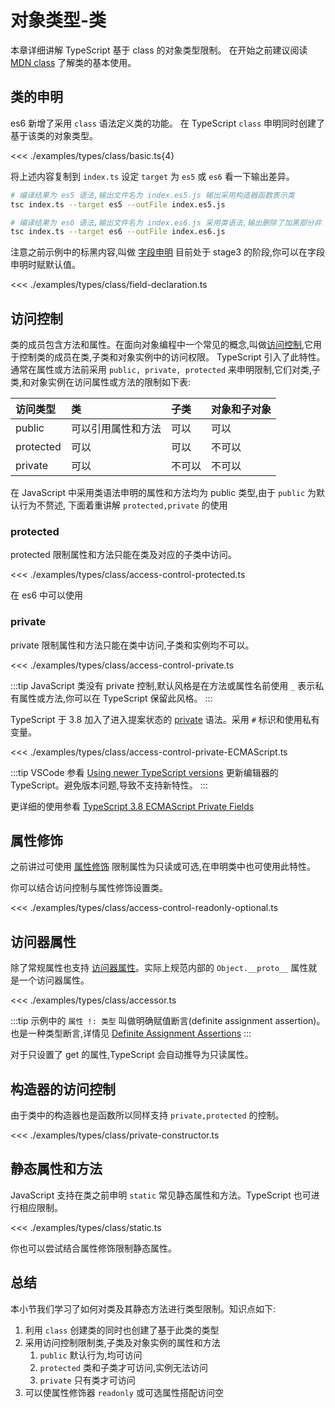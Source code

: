 # 对象类型-类
本章详细讲解 TypeScript 基于 class 的对象类型限制。
在开始之前建议阅读 [MDN class](https://developer.mozilla.org/zh-CN/docs/Web/JavaScript/Reference/Classes) 了解类的基本使用。

## 类的申明
es6 新增了采用 `class` 语法定义类的功能。
在 TypeScript `class` 申明同时创建了基于该类的对象类型。

<<< ./examples/types/class/basic.ts{4}

将上述内容复制到 `index.ts` 设定 `target` 为 `es5` 或 `es6` 看一下输出差异。

```bash
# 编译结果为 es5 语法,输出文件名为 index.es5.js 输出采用构造器函数表示类
tsc index.ts --target es5 --outFile index.es5.js

# 编译结果为 es6 语法,输出文件名为 index.es6.js 采用类语法,输出删除了加黑部分非 JavaScript 的语法
tsc index.ts --target es6 --outFile index.es6.js
```

注意之前示例中的标黑内容,叫做 [字段申明](https://developer.mozilla.org/zh-CN/docs/Web/JavaScript/Reference/Classes#%E5%AD%97%E6%AE%B5%E5%A3%B0%E6%98%8E) 目前处于 stage3 的阶段,你可以在字段申明时赋默认值。

<<< ./examples/types/class/field-declaration.ts




## 访问控制
类的成员包含方法和属性。在面向对象编程中一个常见的概念,叫做[访问控制](https://en.wikipedia.org/wiki/Access_control#In_object-oriented_programming),它用于控制类的成员在类,子类和对象实例中的访问权限。 TypeScript 引入了此特性。通常在属性或方法前采用 `public, private, protected` 来申明限制,它们对类,子类,和对象实例在访问属性或方法的限制如下表:


| 访问类型  | 类                 | 子类   | 对象和子对象 |
| :-------- | :----------------- | :----- | :----------- |
| public    | 可以引用属性和方法 | 可以   | 可以         |
| protected | 可以               | 可以   | 不可以       |
| private   | 可以               | 不可以 | 不可以       |

在 JavaScript 中采用类语法申明的属性和方法均为 public 类型,由于 `public` 为默认行为不赘述, 下面着重讲解 `protected,private` 的使用

### protected
protected 限制属性和方法只能在类及对应的子类中访问。

<<< ./examples/types/class/access-control-protected.ts

在 es6 中可以使用

### private
private 限制属性和方法只能在类中访问,子类和实例均不可以。 

<<< ./examples/types/class/access-control-private.ts

:::tip
JavaScript 类没有 private 控制,默认风格是在方法或属性名前使用 `_` 表示私有属性或方法,你可以在 TypeScript 保留此风格。
:::

TypeScript 于 3.8 加入了进入提案状态的 [private](https://www.typescriptlang.org/docs/handbook/release-notes/typescript-3-8.html#-ecmascript-private-fields) 语法。采用 `#` 标识和使用私有变量。

<<< ./examples/types/class/access-control-private-ECMAScript.ts

:::tip
VSCode 参看 [Using newer TypeScript versions](https://code.visualstudio.com/docs/typescript/typescript-compiling#_using-newer-typescript-versions) 更新编辑器的 TypeScript。避免版本问题,导致不支持新特性。
:::

更详细的使用参看 [TypeScript 3.8 ECMAScript Private Fields](https://www.typescriptlang.org/docs/handbook/release-notes/overview.html#ecmascript-private-fields)

## 属性修饰
之前讲过可使用 [属性修饰](./3.2.builtin-literal-object.md#属性修饰) 限制属性为只读或可选,在申明类中也可使用此特性。

<!-- TODO: 补充 readonly.ts 示例 -->

你可以结合访问控制与属性修饰设置类。

<<< ./examples/types/class/access-control-readonly-optional.ts

<!-- TODO: 补充何时需要结合访问控制和属性修饰 -->

## 访问器属性
除了常规属性也支持 [访问器属性](https://developer.mozilla.org/zh-CN/docs/Web/JavaScript/Guide/Working_with_Objects)。实际上规范内部的 `Object.__proto__` 属性就是一个访问器属性。

<<< ./examples/types/class/accessor.ts

:::tip
示例中的 `属性 !: 类型` 叫做明确赋值断言(definite assignment assertion)。也是一种类型断言,详情见 [Definite Assignment Assertions](https://www.typescriptlang.org/docs/handbook/release-notes/typescript-2-7.html#definite-assignment-assertions)
:::

对于只设置了 get 的属性,TypeScript 会自动推导为只读属性。

## 构造器的访问控制
由于类中的构造器也是函数所以同样支持 `private,protected` 的控制。

<<< ./examples/types/class/private-constructor.ts


## 静态属性和方法
JavaScript 支持在类之前申明 `static` 常见静态属性和方法。TypeScript 也可进行相应限制。

<<< ./examples/types/class/static.ts

你也可以尝试结合属性修饰限制静态属性。

## 总结
本小节我们学习了如何对类及其静态方法进行类型限制。知识点如下:
1. 利用 `class` 创建类的同时也创建了基于此类的类型
2. 采用访问控制限制类,子类及对象实例的属性和方法
   1. `public` 默认行为,均可访问
   2. `protected` 类和子类才可访问,实例无法访问
   3. `private` 只有类才可访问
3. 可以使属性修饰器 `readonly` 或可选属性搭配访问空

